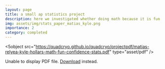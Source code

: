 ```yaml
---
layout: page
title: a small ap statistics project
description: here we investigated whether doing math because it is fun has an association with average confidence in solving math problems among high school students
img: assets/img/stats_paper_matias_kyle.png
importance: 2
category: completed
---
```



<5object src="https://quadcryo.github.io/quadcryo/projectpdf/matias-relyea-kyle-hollars-math-fun-confidence-stats.pdf" type="asset/pdf" />


 <object data="/quadcryo/projectpdf/matias-relyea-kyle-hollars-math-fun-confidence-stats.pdf" type="projectpdf/pdf" width="100%" height="500px">
      <p>Unable to display PDF file. <a href="/quadcryo/projectpdf/matias-relyea-kyle-hollars-math-fun-confidence-stats.pdf">Download</a> instead.</p>


